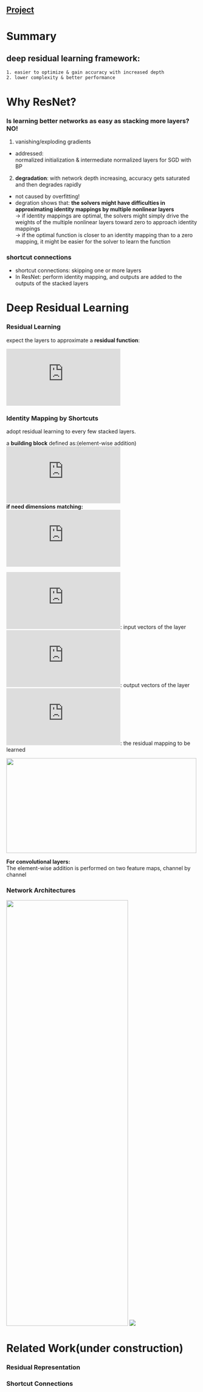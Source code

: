 
## [Project](https://github.com/KaimingHe/deep-residual-networks)

# Summary

## deep residual learning framework:
    1. easier to optimize & gain accuracy with increased depth 
    2. lower complexity & better performance

# Why ResNet?

### Is learning better networks as easy as stacking more layers? NO!
1. vanishing/exploding gradients
- addressed:  
    normalized initialization & intermediate normalized layers for SGD with BP
2. **degradation**: with network depth increasing, accuracy gets saturated and then degrades rapidly
- not caused by overfitting!
- degration shows that: **the solvers might have difficulties in approximating identity mappings by multiple nonlinear layers**  
-> if identity mappings are optimal, the solvers might simply drive the weights of the multiple nonlinear layers toward zero to approach identity mappings  
-> if the optimal function is closer to an identity mapping than to a zero mapping, it might be easier for the solver to learn the function

### shortcut connections
* shortcut connections: skipping one or more layers  
* In ResNet: perform identity mapping, and outputs are added to the outputs of the stacked layers

# Deep Residual Learning

### Residual Learning
expect the layers to approximate a **residual function**:

![](https://latex.codecogs.com/gif.latex?F%28x%29%20%3A%3D%20H%28x%29%20-%20x)

### Identity Mapping by Shortcuts
adopt residual learning to every few stacked layers.  

a **building block** defined as:(element-wise addition)  
![](https://latex.codecogs.com/gif.latex?y%20%3D%20F%28x%2C%20%5C%7BW_i%5C%7D%29%20&plus;%20x)  
**if need dimensions matching:**  
![](https://latex.codecogs.com/gif.latex?y%20%3D%20F%28x%2C%20%5C%7BW_i%5C%7D%29%20&plus;%20W_sx)  
  
![](https://latex.codecogs.com/gif.latex?x): input vectors of the layer  
![](https://latex.codecogs.com/gif.latex?y): output vectors of the layer    
![](https://latex.codecogs.com/gif.latex?F%28x%2C%20%5C%7BW_i%5C%7D%29): the residual mapping to be learned    
  
<img src=https://github.com/lynl7130/Out-of-Context/blob/master/Notes/Building_block.png width=500 height=250 >

**For convolutional layers:**  
The element-wise addition is performed on two feature maps, channel by channel  

### Network Architectures

<img src=https://github.com/lynl7130/Out-of-Context/blob/master/Notes/ResNet_arc.png width=320, height=1121>

<img src=https://github.com/lynl7130/Out-of-Context/blob/master/Notes/ResNet_template.png>

# Related Work(under construction)
### Residual Representation
### Shortcut Connections
